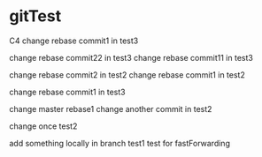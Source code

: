 # gitTest

C4
change rebase commit1 in test3


change rebase commit22 in test3
change rebase commit11 in test3

change rebase commit2 in test2
change rebase commit1 in test2


change rebase commit1 in test3

change master rebase1
change another commit in test2


change once test2




add something locally in branch test1
test for fastForwarding
